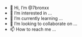 - 👋 Hi, I’m @7bronxx
- 👀 I’m interested in ...
- 🌱 I’m currently learning ...
- 💞️ I’m looking to collaborate on ...
- 📫 How to reach me ...

<!---
7bronxx/7bronxx is a ✨ special ✨ repository because its `README.md` (this file) appears on your GitHub profile.
You can click the Preview link to take a look at your changes.
--->
